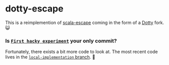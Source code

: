 # dotty-escape

This is a reimplemention of [scala-escape](https://github.com/TiarkRompf/scala-escape) coming in the form of a [Dotty](https://github.com/lampepfl/dotty) fork. :smiley_cat:

### Is [`First hacky experiment`](https://github.com/freddie-freeloader/dotty/commit/c4b2ae13df8e5fdbb2e762d8099dbf6434489cb1) your only commit?

Fortunately, there exists a bit more code to look at. The most recent code lives in the [`local-implementation` branch](https://github.com/freddie-freeloader/dotty/tree/local-implementation). :herb:

